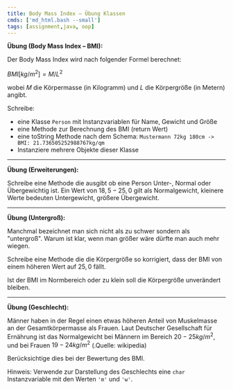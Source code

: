 ```yaml
---
title: Body Mass Index – Übung Klassen
cmds: ['md_html.bash --small']
tags: [assignment,java, oop]
---
```




**Übung (Body Mass Index – BMI):**

Der Body Mass Index wird nach folgender Formel berechnet:

$BMI [kg/m^2] = M/L^2$

wobei $M$ die Körpermasse (in Kilogramm) und $L$ die Körpergröße (in Metern) angibt.

Schreibe:

- eine Klasse `Person` mit Instanzvariablen für Name, Gewicht und Größe
- eine Methode zur Berechnung des BMI (return Wert)
- eine toString Methode nach dem Schema:
  `Mustermann 72kg 180cm -> BMI: 21.736505252988767kg/qm`
- Instanziere mehrere Objekte dieser Klasse



---

**Übung (Erweiterungen):**

Schreibe eine Methode die ausgibt ob eine Person Unter-, Normal oder Übergewichtig ist. Ein Wert von $18,5-25,0$ gilt als Normalgewicht, kleinere Werte bedeuten Untergewicht, größere Übergewicht.



---

**Übung (Untergroß):**

Manchmal bezeichnet man sich nicht als zu schwer sondern als "untergroß". Warum ist klar, wenn man größer wäre dürfte man auch mehr wiegen.

Schreibe eine Methode die die Körpergröße so korrigiert, dass der BMI von einem höheren Wert auf $25,0$ fällt.

Ist der BMI im Normbereich oder zu klein soll die Körpergröße unverändert bleiben.



---

**Übung (Geschlecht):**

Männer haben in der Regel einen etwas höheren Anteil von Muskelmasse an der Gesamtkörpermasse als Frauen. Laut Deutscher Gesellschaft für Ernährung ist das Normalgewicht bei Männern im Bereich $20-25 kg/m^2$, und bei Frauen $19-24 kg/m^2$ (.Quelle: wikipedia)

Berücksichtige dies bei der Bewertung des BMI.

Hinweis: Verwende zur Darstellung des Geschlechts eine `char` Instanzvariable mit den Werten `'m'` und `'w'`.

